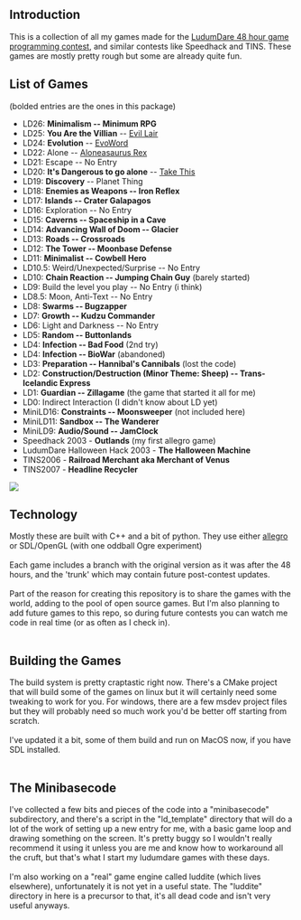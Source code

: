 ## Introduction ##

This is a collection of all my games made for the [LudumDare 48 hour game programming contest](http://www.ludumdare.com), and similar contests like Speedhack and TINS. These games are mostly pretty rough but some are already quite fun.

## List of Games ##
(bolded entries are the ones in this package)

  * LD26: **Minimalism -- Minimum RPG**
  * LD25: **You Are the Villian** -- [Evil Lair](http://www.vickijoel.org/ld25/ld25_villian.html)
  * LD24: **Evolution** -- [EvoWord](http://www.youtube.com/watch?v=Wr5etU6131M)
  * LD22: Alone -- [Aloneasaurus Rex](http://www.youtube.com/watch?v=_za96P1ckI8)
  * LD21: Escape -- No Entry
  * LD20: **It's Dangerous to go alone** -- [Take This](http://www.youtube.com/watch?v=IZgl6_976U4)
  * LD19: **Discovery** -- Planet Thing
  * LD18: **Enemies as Weapons -- Iron Reflex**
  * LD17: **Islands -- Crater Galapagos**
  * LD16: Exploration -- No Entry
  * LD15: **Caverns -- Spaceship in a Cave**
  * LD14: **Advancing Wall of Doom -- Glacier**
  * LD13: **Roads -- Crossroads**
  * LD12: **The Tower -- Moonbase Defense**
  * LD11: **Minimalist -- Cowbell Hero**
  * LD10.5: Weird/Unexpected/Surprise -- No Entry
  * LD10: **Chain Reaction -- Jumping Chain Guy** (barely started)
  * LD9: Build the level you play -- No Entry (i think)
  * LD8.5: Moon, Anti-Text -- No Entry
  * LD8: **Swarms -- Bugzapper**
  * LD7: **Growth -- Kudzu Commander**
  * LD6: Light and Darkness -- No Entry
  * LD5: **Random -- Buttonlands**
  * LD4: **Infection -- Bad Food** (2nd try)
  * LD4: **Infection -- BioWar** (abandoned)
  * LD3: **Preparation -- Hannibal's Cannibals** (lost the code)
  * LD2: **Construction/Destruction (Minor Theme: Sheep) -- Trans-Icelandic Express**
  * LD1: **Guardian -- Zillagame** (the game that started it all for me)
  * LD0: Indirect Interaction (I didn't know about LD yet)
  * MiniLD16: **Constraints -- Moonsweeper** (not included here)
  * MiniLD11: **Sandbox -- The Wanderer**
  * MiniLD9: **Audio/Sound -- JamClock**
  * Speedhack 2003 - **Outlands** (my first allegro game)
  * LudumDare Halloween Hack 2003 - **The Halloween Machine**
  * TINS2006 - **Railroad Merchant aka Merchant of Venus**
  * TINS2007 - **Headline Recycler**

<img src='http://www.ludumdare.com/compo/wp-content/uploads/2010/08/ld_montage.jpg'>

<h2>Technology</h2>

Mostly these are built with C++ and a bit of python. They use either <a href='http://www.allegro.cc'>allegro</a> or SDL/OpenGL (with one oddball Ogre experiment)<br>
<br>
Each game includes a branch with the original version as it was after the 48 hours, and the 'trunk' which may contain future post-contest updates.<br>
<br>
Part of the reason for creating this repository is to share the games with the world, adding to the pool of open source games. But I'm also planning to add future games to this repo, so during future contests you can watch me code in real time (or as often as I check in).<br>
<br>
<h2>Building the Games</h2>

The build system is pretty craptastic right now. There's a CMake project that will build some of the games on linux but it will certainly need some tweaking to work for you. For windows, there are a few msdev project files but they will probably need so much work you'd be better off starting from scratch.<br>
<br>
I've updated it a bit, some of them build and run on MacOS now, if you have SDL installed.<br>
<br>
<h2>The Minibasecode</h2>

I've collected a few bits and pieces of the code into a "minibasecode" subdirectory, and there's a script in the "ld_template" directory that will do a lot of the work of setting up a new entry for me, with a basic game loop and drawing something on the screen. It's pretty buggy so I wouldn't really recommend it using it unless you are me and know how to workaround all the cruft, but that's what I start my ludumdare games with these days.<br>
<br>
I'm also working on a "real" game engine called luddite (which lives elsewhere), unfortunately it is not yet in a useful state. The "luddite" directory in here is a precursor to that, it's all dead code and isn't very useful anyways.